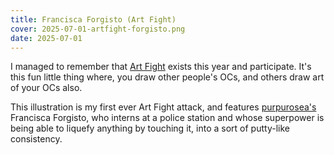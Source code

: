 ```yaml
---
title: Francisca Forgisto (Art Fight)
cover: 2025-07-01-artfight-forgisto.png
date: 2025-07-01
---
```

I managed to remember that [Art Fight](https://artfight.net/) exists this year and participate. It's this fun little thing where, you draw other people's OCs, and others draw art of your OCs also.

This illustration is my first ever Art Fight attack, and features [purpurosea's](https://artfight.net/~purpurosea) Francisca Forgisto, who interns at a police station and whose superpower is being able to liquefy anything by touching it, into a sort of putty-like consistency.